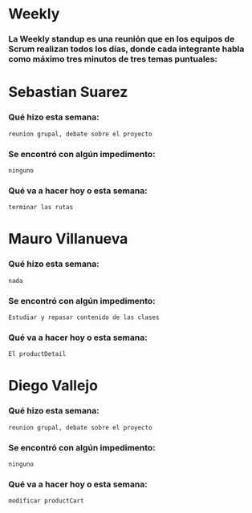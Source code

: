 # Weekly

### La Weekly standup es una reunión que en los equipos de Scrum realizan todos los días, donde cada integrante habla como máximo tres minutos de tres temas puntuales:

# Sebastian Suarez

### Qué hizo esta semana:

```
reunion grupal, debate sobre el proyecto 
```

### Se encontró con algún impedimento:

```
ninguno
```

### Qué va a hacer hoy o esta semana:

```
terminar las rutas
```

# Mauro Villanueva

### Qué hizo esta semana:

```
nada
```

### Se encontró con algún impedimento:

```
Estudiar y repasar contenido de las clases
```

### Qué va a hacer hoy o esta semana:

```
El productDetail
```

# Diego Vallejo

### Qué hizo esta semana:

```
reunion grupal, debate sobre el proyecto 
```

### Se encontró con algún impedimento:

```
ninguno
```

### Qué va a hacer hoy o esta semana:

```
modificar productCart
```
